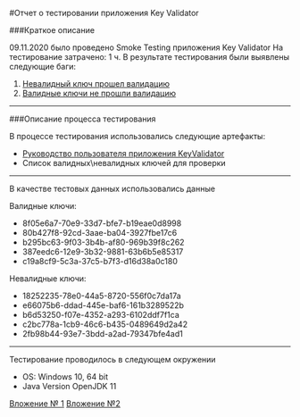 #Отчет о тестировании приложения Key Validator

###Краткое описание

09.11.2020 было проведено Smoke Testing приложения Key Validator
На тестирование затрачено: 1 ч.
В результате тестирования были выявлены следующие баги:

1. [Невалидный ключ прошел валидацию](https://github.com/DariaPap/Java-Ex1.1/issues/2#issue-739287439)
2. [Валидные ключи не прошли валидацию](https://github.com/DariaPap/Java-Ex1.1/issues/1)

---------------------------
###Описание процесса тестирования

В процессе тестирования использовались следующие артефакты:

* [Руководство пользователя приложения KeyValidator](https://github.com/netology-code/javaqa-homeworks/blob/master/intro/user-manual.md)
* Список валидных\невалидных ключей для проверки
 
 -----------------------------
 В качестве тестовых данных использовались данные
 
 Валидные ключи:
 * 8f05e6a7-70e9-33d7-bfe7-b19eae0d8998
 * 80b427f8-92cd-3aae-ba04-3927fbe17c6
 * b295bc63-9f03-3b4b-af80-969b39f8c262
 * 387eedc6-12e9-3b32-9881-63b6b5e85317
 * c19a8cf9-5c3a-37c5-b7f3-d16d38a0c180
 
 Невалидные ключи:
 * 18252235-78e0-44a5-8720-556f0c7da17a
 * e66075b6-ddad-445e-baf6-161b3289522b
 * b6d53250-f07e-4352-a293-6102ddf7f1ca
 * c2bc778a-1cb9-46c6-b435-0489649d2a42
 * 2fb98b44-93e7-3bdd-a2ad-79347bfe4ad1
 
 --------------------
 Тестирование проводилось в следующем окружении
 * OS: Windows 10, 64 bit
 * Java Version OpenJDK 11
 
 [Вложение № 1](https://i.ibb.co/6yQhkC4/Inked-LI.jpg)
 [Вложение №2](https://i.ibb.co/k3nXWdx/Inkedk-L0p-Xx-J7-Ew-A-LI.jpg)